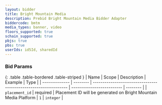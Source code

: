 ```yaml
---
layout: bidder
title: Bright Mountain Media
description: Prebid Bright Mountain Media Bidder Adapter
biddercode: bmtm
media_types: banner, video
floors_supported: true
schain_supported: true
pbjs: true
pbs: true
userIds: id5Id, sharedId
---
```


### Bid Params

{: .table .table-bordered .table-striped }
| Name           | Scope    | Description                                                       | Example                    | Type     |
| -------------- | -------- | ----------------------------------------------------------------- | -------------------------- | -------- |
| `placement_id` | required | Placement ID will be generated on Bright Mountain Media Platform | `1` | `integer` |
